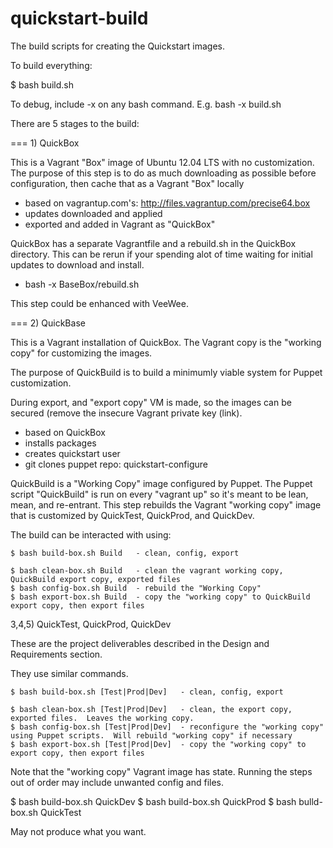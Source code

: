 quickstart-build
================

The build scripts for creating the Quickstart images.

To build everything: 

$ bash build.sh 

To debug, include -x on any bash command.  E.g. bash -x build.sh


There are 5 stages to the build:

=== 1) QuickBox

This is a Vagrant "Box" image of Ubuntu 12.04 LTS with no customization.
The purpose of this step is to do as much downloading as possible before configuration, then cache that as a Vagrant "Box" locally

 - based on vagrantup.com's: http://files.vagrantup.com/precise64.box
 - updates downloaded and applied
 - exported and added in Vagrant as "QuickBox"

QuickBox has a separate Vagrantfile and a rebuild.sh in the QuickBox directory.
This can be rerun if your spending alot of time waiting for initial updates to download and install.

 - bash -x BaseBox/rebuild.sh

This step could be enhanced with VeeWee.


=== 2) QuickBase

This is a Vagrant installation of QuickBox.  The Vagrant copy is the "working copy" for customizing the images.  

The purpose of QuickBuild is to build a minimumly viable system for Puppet customization.

During export, and "export copy" VM is made, so the images can be secured (remove the insecure Vagrant private key (link).

 - based on QuickBox
 - installs packages
 - creates quickstart user
 - git clones puppet repo: quickstart-configure

QuickBuild is a "Working Copy" image configured by Puppet.
The Puppet script "QuickBuild" is run on every "vagrant up" so it's meant to be lean, mean, and re-entrant.
This step rebuilds the Vagrant "working copy" image that is customized by QuickTest, QuickProd, and QuickDev.

The build can be interacted with using:

	$ bash build-box.sh Build   - clean, config, export

	$ bash clean-box.sh Build   - clean the vagrant working copy, QuickBuild export copy, exported files
	$ bash config-box.sh Build  - rebuild the "Working Copy"
	$ bash export-box.sh Build  - copy the "working copy" to QuickBuild export copy, then export files


3,4,5) QuickTest, QuickProd, QuickDev

These are the project deliverables described in the Design and Requirements section.

They use similar commands.

	$ bash build-box.sh [Test|Prod|Dev]   - clean, config, export

	$ bash clean-box.sh [Test|Prod|Dev]   - clean, the export copy, exported files.  Leaves the working copy.
	$ bash config-box.sh [Test|Prod|Dev]  - reconfigure the "working copy" using Puppet scripts.  Will rebuild "working copy" if necessary
	$ bash export-box.sh [Test|Prod|Dev]  - copy the "working copy" to export copy, then export files

Note that the "working copy" Vagrant image has state.  Running the steps out of order may include unwanted config and files.

$ bash build-box.sh QuickDev
$ bash build-box.sh QuickProd
$ bash bulld-box.sh QuickTest

May not produce what you want.
